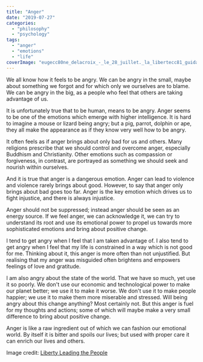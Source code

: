 ```yaml
---
title: "Anger"
date: "2019-07-27"
categories: 
  - "philosophy"
  - "psychology"
tags: 
  - "anger"
  - "emotions"
  - "life"
coverImage: "eugecc80ne_delacroix_-_le_28_juillet._la_libertecc81_guidant_le_peuple.jpg"
---
```


We all know how it feels to be angry. We can be angry in the small, maybe about something we forgot and for which only we ourselves are to blame. We can be angry in the big, as a people who feel that others are taking advantage of us.

It is unfortunately true that to be human, means to be angry. Anger seems to be one of the emotions which emerge with higher intelligence. It is hard to imagine a mouse or lizard being angry; but a pig, parrot, dolphin or ape, they all make the appearance as if they know very well how to be angry.

It often feels as if anger brings about only bad for us and others. Many religions prescribe that we should control and overcome anger, especially Buddhism and Christianity. Other emotions such as compassion or forgiveness, in contrast, are portrayed as something we should seek and nourish within ourselves.

And it is true that anger is a dangerous emotion. Anger can lead to violence and violence rarely brings about good. However, to say that anger only brings about bad goes too far. Anger is the key emotion which drives us to fight injustice, and there is always injustice.

Anger should not be suppressed; instead anger should be seen as an energy source. If we feel anger, we can acknowledge it, we can try to understand its root and use its emotional power to propel us towards more sophisticated emotions and bring about positive change.

I tend to get angry when I feel that I am taken advantage of. I also tend to get angry when I feel that my life is constrained in a way which is not good for me. Thinking about it, this anger is more often than not unjustified. But realising that my anger was misguided often brightens and empowers feelings of love and gratitude.

I am also angry about the state of the world. That we have so much, yet use it so poorly. We don't use our economic and technological power to make our planet better; we use it to make it worse. We don't use it to make people happier; we use it to make them more miserable and stressed. Will being angry about this change anything? Most certainly not. But this anger is fuel for my thoughts and actions; some of which will maybe make a very small difference to bring about positive change.

Anger is like a raw ingredient out of which we can fashion our emotional world. By itself it is bitter and spoils our lives; but used with proper care it can enrich our lives and others.

Image credit: [Liberty Leading the People](https://en.wikipedia.org/wiki/Liberty_Leading_the_People)

